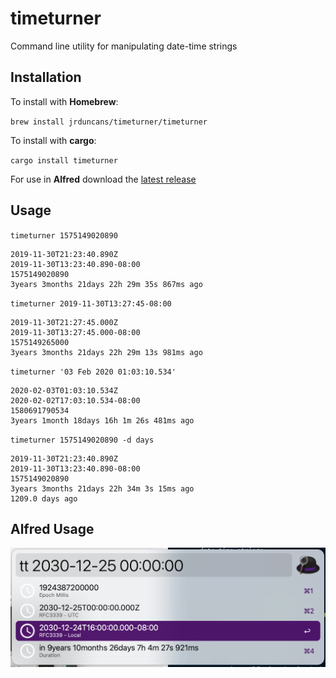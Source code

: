 # timeturner

Command line utility for manipulating date-time strings

## Installation

To install with **Homebrew**:

`brew install jrduncans/timeturner/timeturner`

To install with **cargo**:

`cargo install timeturner`

For use in **Alfred** download the [latest release](https://github.com/jrduncans/timeturner/releases/download/v1.8.0/timeturner.alfredworkflow)

## Usage

`timeturner 1575149020890`

```text
2019-11-30T21:23:40.890Z
2019-11-30T13:23:40.890-08:00
1575149020890
3years 3months 21days 22h 29m 35s 867ms ago
```

`timeturner 2019-11-30T13:27:45-08:00`

```text
2019-11-30T21:27:45.000Z
2019-11-30T13:27:45.000-08:00
1575149265000
3years 3months 21days 22h 29m 13s 981ms ago
```

`timeturner '03 Feb 2020 01:03:10.534'`

```text
2020-02-03T01:03:10.534Z
2020-02-02T17:03:10.534-08:00
1580691790534
3years 1month 18days 16h 1m 26s 481ms ago
```

`timeturner 1575149020890 -d days`

```text
2019-11-30T21:23:40.890Z
2019-11-30T13:23:40.890-08:00
1575149020890
3years 3months 21days 22h 34m 3s 15ms ago
1209.0 days ago
```

## Alfred Usage

![Alfred Timeturner Screenhot](AlfredTimeturnerScreenshot.png "Alfred Timeturner Screenshot")
